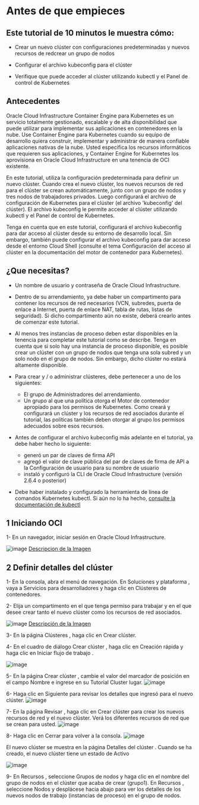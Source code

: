 # Antes de que empieces
## Este tutorial de 10 minutos le muestra cómo:

* Crear un nuevo clúster con configuraciones predeterminadas y nuevos recursos de redcrear un grupo de nodos

* Configurar el archivo kubeconfig para el clúster

* Verifique que puede acceder al clúster utilizando kubectl y el Panel de control de Kubernetes

## Antecedentes

Oracle Cloud Infrastructure Container Engine para Kubernetes es un servicio totalmente gestionado, escalable y de alta disponibilidad que puede utilizar para implementar sus aplicaciones en contenedores en la nube. Use Container Engine para Kubernetes cuando su equipo de desarrollo quiera construir, implementar y administrar de manera confiable aplicaciones nativas de la nube. Usted especifica los recursos informáticos que requieren sus aplicaciones, y Container Engine for Kubernetes los aprovisiona en Oracle Cloud Infrastructure en una tenencia de OCI existente.

En este tutorial, utiliza la configuración predeterminada para definir un nuevo clúster. Cuando crea el nuevo clúster, los nuevos recursos de red para el clúster se crean automáticamente, junto con un grupo de nodos y tres nodos de trabajadores privados. Luego configurará el archivo de configuración de Kubernetes para el clúster (el archivo 'kubeconfig' del clúster). El archivo kubeconfig le permite acceder al clúster utilizando kubectl y el Panel de control de Kubernetes.

Tenga en cuenta que en este tutorial, configurará el archivo kubeconfig para dar acceso al clúster desde su entorno de desarrollo local. Sin embargo, también puede configurar el archivo kubeconfig para dar acceso desde el entorno Cloud Shell (consulte el tema Configuración del acceso al clúster en la documentación del motor de contenedor para Kubernetes).

## ¿Que necesitas?

* Un nombre de usuario y contraseña de Oracle Cloud Infrastructure.

* Dentro de su arrendamiento, ya debe haber un compartimento para contener los recursos de red necesarios (VCN, subredes, puerta de enlace a Internet, puerta de enlace NAT, tabla de rutas, listas de seguridad). Si dicho compartimento aún no existe, deberá crearlo antes de comenzar este tutorial.

* Al menos tres instancias de proceso deben estar disponibles en la tenencia para completar este tutorial como se describe. Tenga en cuenta que si solo hay una instancia de proceso disponible, es posible crear un clúster con un grupo de nodos que tenga una sola subred y un solo nodo en el grupo de nodos. Sin embargo, dicho clúster no estará altamente disponible.

* Para crear y / o administrar clústeres, debe pertenecer a uno de los siguientes:

    * El grupo de Administradores del arrendamiento.
    * Un grupo al que una política otorga el Motor de contenedor apropiado para los permisos de Kubernetes. Como creará y configurará un       clúster y los recursos de red asociados durante el tutorial, las políticas también deben otorgar al grupo los permisos adecuados         sobre esos recursos.
    
* Antes de configurar el archivo kubeconfig más adelante en el tutorial, ya debe haber hecho lo siguiente:
    * generó un par de claves de firma API
    * agregó el valor de clave pública del par de claves de firma de API a la Configuración de usuario para su nombre de usuario
    * instaló y configuró la CLI de Oracle Cloud Infrastructure (versión 2.6.4 o posterior)

* Debe haber instalado y configurado la herramienta de línea de comandos Kubernetes kubectl. Si aún no lo ha hecho, [consulte la documentación de kubectl](https://kubernetes.io/docs/tasks/tools/install-kubectl/)

## 1 Iniciando OCI

1- En un navegador, iniciar sesión en Oracle Cloud Infrastructure.

![image](https://user-images.githubusercontent.com/54222755/82903031-ba3f9180-9f36-11ea-88d3-fa73056a82e8.png)
[Descripcion de la Imagen](https://www.oracle.com/webfolder/technetwork/tutorials/obe/oci/oke-full/files/oci-login-page.txt)

## 2 Definir detalles del clúster

1- En la consola, abra el menú de navegación. En Soluciones y plataforma , vaya a Servicios para desarrolladores y haga clic en            Clústeres de contenedores.

2- Elija un compartimento en el que tenga permiso para trabajar y en el que desee crear tanto el nuevo clúster como los recursos de red    asociados.

![image](https://user-images.githubusercontent.com/54222755/82903509-6e411c80-9f37-11ea-912f-e15a86dd7b6b.png)
[Descripción de la Imagen](https://www.oracle.com/webfolder/technetwork/tutorials/obe/oci/oke-full/files/oci-console-create-cluster.txt)

3- En la página Clústeres , haga clic en Crear clúster.

4- En el cuadro de diálogo Crear clúster , haga clic en Creación rápida y haga clic en Iniciar flujo de trabajo .

![image](https://user-images.githubusercontent.com/54222755/82903837-f1627280-9f37-11ea-9df5-d96deba2ebdd.png)

5- En la página Crear clúster , cambie el valor del marcador de posición en el campo Nombre e ingrese en su Tutorial Cluster lugar.
![image](https://user-images.githubusercontent.com/54222755/82904210-85ccd500-9f38-11ea-8649-9ba5c4814439.png)

6- Haga clic en Siguiente para revisar los detalles que ingresó para el nuevo clúster.
![image](https://user-images.githubusercontent.com/54222755/82904349-ba409100-9f38-11ea-880b-a0e5fc69e9ea.png)

7- En la página Revisar , haga clic en Crear clúster para crear los nuevos recursos de red y el nuevo clúster.
Verá los diferentes recursos de red que se crean para usted.
![image](https://user-images.githubusercontent.com/54222755/82904419-d7755f80-9f38-11ea-92af-407eb59fed5d.png)

8- Haga clic en Cerrar para volver a la consola.
![image](https://user-images.githubusercontent.com/54222755/82904709-3935c980-9f39-11ea-80ad-ac093762e6bc.png)

El nuevo clúster se muestra en la página Detalles del clúster . Cuando se ha creado, el nuevo clúster tiene un estado de Activo

![image](https://user-images.githubusercontent.com/54222755/82904773-4eaaf380-9f39-11ea-9726-48cf7d2e042f.png)

9- En Recursos , seleccione Grupos de nodos y haga clic en el nombre del grupo de nodos en el clúster que acaba de crear (grupo1). En Recursos , seleccione Nodos y desplácese hacia abajo para ver los detalles de los nuevos nodos de trabajo (instancias de proceso) en el grupo de nodos.

